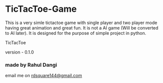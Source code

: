 # TicTacToe-Game

This is a very simle tictactoe game with single player and two player mode having great animation and great fun. It is not a AI game (Will be converted to AI later). It is designed for the purpose of simple project in python.

TicTacToe

version - 0.1.0

### made by Rahul Dangi

email me on rdsquare144@gmail.com

